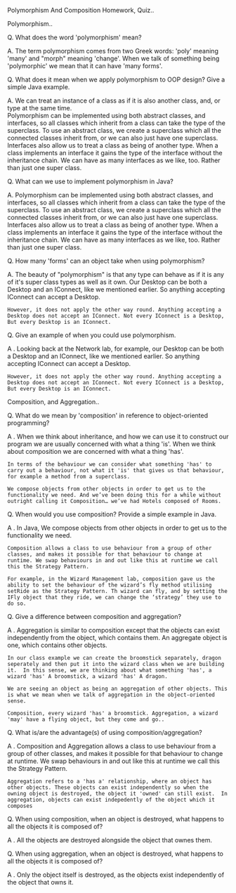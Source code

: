 
Polymorphism And Composition Homework, Quiz..


Polymorphism..

Q.  What does the word 'polymorphism' mean?

A.  The term polymorphism comes from two Greek words: 'poly' meaning 'many' and "morph" meaning 'change'. 
    When we talk of something being 'polymorphic' we mean that it can have 'many forms'.


Q.  What does it mean when we apply polymorphism to OOP design? Give a simple Java example.

A.  We can treat an instance of a class as if it is also another class, and, or type at the same time.  
    Polymorphism can be implemented using both abstract classes, and interfaces, so all classes which inherit from a class can take the type of the superclass. 
    To use an abstract class, we create a superclass which all the connected classes inherit from, or we can also just have one superclass.
    Interfaces also allow us to treat a class as being of another type. When a class implements an interface it gains the type of the interface without the inheritance chain. We can have as many interfaces as we like, too. Rather than just one super class.


Q.  What can we use to implement polymorphism in Java?

A.  Polymorphism can be implemented using both abstract classes, and interfaces, so all classes which inherit from a class can 
    take the type of the superclass. 
    To use an abstract class, we create a superclass which all the connected classes inherit from, or we can also just have one superclass.
    Interfaces also allow us to treat a class as being of another type. When a class implements an interface it gains the type of the interface without the inheritance chain. We can have as many interfaces as we like, too. Rather than just one super class.


Q.  How many 'forms' can an object take when using polymorphism?

A.  The beauty of "polymorphism" is that any type can behave as if it is any of it's super class types as well as it own. 
    Our Desktop can be both a Desktop and an IConnect, like we mentioned earlier. So anything accepting IConnect can accept a Desktop.

    However, it does not apply the other way round. Anything accepting a Desktop does not accept an IConnect. Not every IConnect is a Desktop, But every Desktop is an IConnect.


Q.  Give an example of when you could use polymorphism.

A . Looking back at the Network lab, for example, our Desktop can be both a Desktop and an IConnect, like we mentioned earlier. 
    So anything accepting IConnect can accept a Desktop.

    However, it does not apply the other way round. Anything accepting a Desktop does not accept an IConnect. Not every IConnect is a Desktop, But every Desktop is an IConnect.


Composition, and Aggregation..

Q.  What do we mean by 'composition' in reference to object-oriented programming?

A . When we think about inheritance, and how we can use it to construct our program we are usually concerned with what a thing 'is'.
    When we think about composition we are concerned with what a thing 'has'.

    In terms of the behaviour we can consider what something 'has' to carry out a behaviour, not what it 'is' that gives us that behaviour, for example a method from a superclass.

    We compose objects from other objects in order to get us to the functionality we need. And we’ve been doing this for a while without outright calling it Composition… we’ve had Hotels composed of Rooms.


Q.  When would you use composition? Provide a simple example in Java.

A . In Java, We compose objects from other objects in order to get us to the functionality we need.

    Composition allows a class to use behaviour from a group of other classes, and makes it possible for that behaviour to change at runtime. We swap behaviours in and out like this at runtime we call this the Strategy Pattern.

    For example, in the Wizard Management lab, composition gave us the ability to set the behaviour of the wizard’s fly method utilising setRide as the Strategy Pattern. Th wizard can fly, and by setting the IFly object that they ride, we can change the ‘strategy’ they use to do so.


Q.  Give a difference between composition and aggregation?

A . Aggregation is similar to composition except that the objects can exist independently from the object, which contains them.
    An aggregate object is one, which contains other objects. 

    In our class example we can create the broomstick separately, dragon seperately and then put it into the wizard class when we are building it.  In this sense, we are thinking about what something 'has', a wizard 'has' A broomstick, a wizard 'has' A dragon.

    We are seeing an object as being an aggregation of other objects. This is what we mean when we talk of aggregation in the object-oriented sense.

    Composition, every wizard 'has' a broomstick. Aggregation, a wizard 'may' have a flying object, but they come and go..


Q.  What is/are the advantage(s) of using composition/aggregation?

A . Composition and Aggregation allows a class to use behaviour from a group of other classes, and makes it possible for that
    behaviour to change at runtime. We swap behaviours in and out like this at runtime we call this the Strategy Pattern.

    Aggregation refers to a 'has a' relationship, where an object has other objects. These objects can exist independently so when the owning object is destroyed, the object it 'owned' can still exist.  In aggregation, objects can exist indepedently of the object which it composes


Q.  When using composition, when an object is destroyed, what happens to all the objects it is composed of?

A . All the objects are destroyed alongside the object that ownes them.


Q.  When using aggregation, when an object is destroyed, what happens to all the objects it is composed of?

A . Only the object itself is destroyed, as the objects exist independently of the object that owns it.

